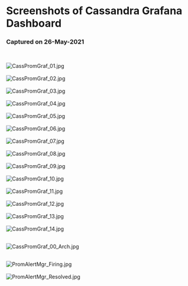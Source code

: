 # Screenshots of Cassandra Grafana Dashboard

### Captured on 26-May-2021

<br>

![CassPromGraf_01.jpg](https://github.com/sarma1807/Prometheus-Grafana-Cassandra/blob/main/Screenshots/JPGs/CassPromGraf_01.jpg) <br><br>
![CassPromGraf_02.jpg](https://github.com/sarma1807/Prometheus-Grafana-Cassandra/blob/main/Screenshots/JPGs/CassPromGraf_02.jpg) <br><br>
![CassPromGraf_03.jpg](https://github.com/sarma1807/Prometheus-Grafana-Cassandra/blob/main/Screenshots/JPGs/CassPromGraf_03.jpg) <br><br>
![CassPromGraf_04.jpg](https://github.com/sarma1807/Prometheus-Grafana-Cassandra/blob/main/Screenshots/JPGs/CassPromGraf_04.jpg) <br><br>
![CassPromGraf_05.jpg](https://github.com/sarma1807/Prometheus-Grafana-Cassandra/blob/main/Screenshots/JPGs/CassPromGraf_05.jpg) <br><br>
![CassPromGraf_06.jpg](https://github.com/sarma1807/Prometheus-Grafana-Cassandra/blob/main/Screenshots/JPGs/CassPromGraf_06.jpg) <br><br>
![CassPromGraf_07.jpg](https://github.com/sarma1807/Prometheus-Grafana-Cassandra/blob/main/Screenshots/JPGs/CassPromGraf_07.jpg) <br><br>
![CassPromGraf_08.jpg](https://github.com/sarma1807/Prometheus-Grafana-Cassandra/blob/main/Screenshots/JPGs/CassPromGraf_08.jpg) <br><br>
![CassPromGraf_09.jpg](https://github.com/sarma1807/Prometheus-Grafana-Cassandra/blob/main/Screenshots/JPGs/CassPromGraf_09.jpg) <br><br>
![CassPromGraf_10.jpg](https://github.com/sarma1807/Prometheus-Grafana-Cassandra/blob/main/Screenshots/JPGs/CassPromGraf_10.jpg) <br><br>
![CassPromGraf_11.jpg](https://github.com/sarma1807/Prometheus-Grafana-Cassandra/blob/main/Screenshots/JPGs/CassPromGraf_11.jpg) <br><br>
![CassPromGraf_12.jpg](https://github.com/sarma1807/Prometheus-Grafana-Cassandra/blob/main/Screenshots/JPGs/CassPromGraf_12.jpg) <br><br>
![CassPromGraf_13.jpg](https://github.com/sarma1807/Prometheus-Grafana-Cassandra/blob/main/Screenshots/JPGs/CassPromGraf_13.jpg) <br><br>
![CassPromGraf_14.jpg](https://github.com/sarma1807/Prometheus-Grafana-Cassandra/blob/main/Screenshots/JPGs/CassPromGraf_14.jpg) <br><br>

![CassPromGraf_00_Arch.jpg](https://github.com/sarma1807/Prometheus-Grafana-Cassandra/blob/main/Screenshots/JPGs/CassPromGraf_00_Arch.jpg) <br><br>

![PromAlertMgr_Firing.jpg](https://github.com/sarma1807/Prometheus-Grafana-Cassandra/blob/main/Screenshots/JPGs/PromAlertMgr_Firing.jpg) <br><br>
![PromAlertMgr_Resolved.jpg](https://github.com/sarma1807/Prometheus-Grafana-Cassandra/blob/main/Screenshots/JPGs/PromAlertMgr_Resolved.jpg) <br><br>

